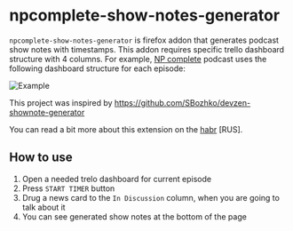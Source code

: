 # npcomplete-show-notes-generator

`npcomplete-show-notes-generator` is firefox addon that generates podcast show notes with timestamps. This addon requires specific trello dashboard structure with 4 columns. For example, <a href="https://npcomplete.dev/">NP complete</a> podcast uses the following dashboard structure for each episode:

![Example](https://hsto.org/webt/vm/bj/vm/vmbjvmmerxudo5yyvw8iq8-88e0.png)

This project was inspired by https://github.com/SBozhko/devzen-shownote-generator

You can read a bit more about this extension on the <a href="https://habr.com/ru/post/541162/">habr</a> [RUS].

## How to use
1. Open a needed trelo dashboard for current episode
2. Press `START TIMER` button
3. Drug a news card to the `In Discussion` column, when you are going to talk about it
4. You can see generated show notes at the bottom of the page
